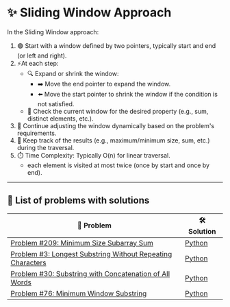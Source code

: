 # ✨ Sliding Window Approach  
In the Sliding Window approach:

1. 🟢 Start with a window defined by two pointers, typically start and end (or left and right).
2. ⚡At each step:
    - 🔍 Expand or shrink the window:
        - ➡️ Move the end pointer to expand the window.
        - ⬅️ Move the start pointer to shrink the window if the condition is not satisfied.
    - 🎯 Check the current window for the desired property (e.g., sum, distinct elements, etc.).
3. 🔁 Continue adjusting the window dynamically based on the problem's requirements.
4. 📝 Keep track of the results (e.g., maximum/minimum size, sum, etc.) during the traversal.
1. ⏱️ Time Complexity: Typically O(n) for linear traversal.
    - each element is visited at most twice (once by start and once by end).


---

## 🌟 List of problems with solutions 


|  📝 **Problem**                                      | 🛠️ **Solution**                    |
|-----------------------------------------------|-----------------------------|
| [Problem #209: Minimum Size Subarray Sum](https://leetcode.com/problems/minimum-size-subarray-sum/description/)  | [Python](01.%20Minimum%20Size%20Subarray%20Sum.md) |
| [Problem #3: Longest Substring Without Repeating Characters](https://leetcode.com/problems/longest-substring-without-repeating-characters/description/)  | [Python](02.%20Longest%20Substring%20Without%20Repeating%20Characters.md) |
| [Problem #30: Substring with Concatenation of All Words](https://leetcode.com/problems/substring-with-concatenation-of-all-words/description/) | [Python](03.%20Substring%20with%20Concatenation%20of%20All%20Words.md) |
|[Problem #76: Minimum Window Substring](https://leetcode.com/problems/minimum-window-substring/description/)   | [Python](04.%20Minimum%20Window%20Substring.md) |

